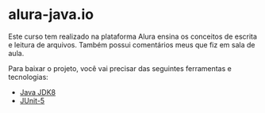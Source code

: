 # alura-java.io

Este curso tem realizado na plataforma Alura ensina os conceitos de escrita e leitura de arquivos. 
Também possui comentários meus que fiz em sala de aula.

Para baixar o projeto, você vai precisar das seguintes ferramentas e tecnologias:
- [Java JDK8](http://www.oracle.com/technetwork/pt/java/javase/downloads/jdk8-downloads-2133151.html)
- [JUnit-5](https://mvnrepository.com/artifact/org.junit.jupiter/junit-jupiter-api/5.8.2)
